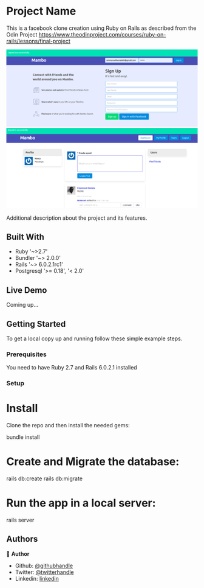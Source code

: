 # Project Name

This is a facebook clone creation using Ruby on Rails as described from the Odin Project https://www.theodinproject.com/courses/ruby-on-rails/lessons/final-project

![screenshot](https://github.com/emmanuelkamala/mambo/raw/development/docs/mambo.png)
![screenshot](https://github.com/emmanuelkamala/mambo/raw/development/docs/2.png)


Additional description about the project and its features.

## Built With

- Ruby '~>2.7'
- Bundler '~> 2.0.0'
- Rails '~> 6.0.2.1rc1'
- Postgresql '>= 0.18', '< 2.0'

## Live Demo

Coming up...


## Getting Started

To get a local copy up and running follow these simple example steps.

### Prerequisites
You need to have Ruby 2.7 and Rails 6.0.2.1 installed


### Setup

# Install
Clone the repo and then install the needed gems:

 bundle install

 # Create and Migrate the database:

 rails db:create
 rails db:migrate

 # Run the app in a local server:

 rails server


## Authors

👤 **Author**

- Github: [@githubhandle](https://github.com/emmanuelkamala)
- Twitter: [@twitterhandle](https://twitter.com/ejkamala)
- Linkedin: [linkedin](https://linkedin.com/emmanuelkamala)


